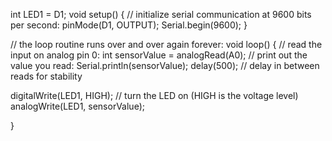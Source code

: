 int LED1 = D1;
void setup() {
  // initialize serial communication at 9600 bits per second:
  pinMode(D1, OUTPUT);
  Serial.begin(9600);
}

// the loop routine runs over and over again forever:
void loop() {
  // read the input on analog pin 0:
  int sensorValue = analogRead(A0);
  // print out the value you read:
  Serial.println(sensorValue);
  delay(500);        // delay in between reads for stability

  digitalWrite(LED1, HIGH);   // turn the LED on (HIGH is the voltage level)
  analogWrite(LED1, sensorValue); 

}
